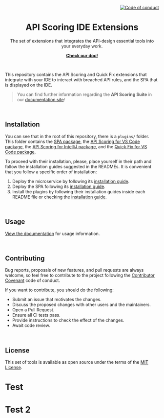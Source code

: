 <!--
SPDX-FileCopyrightText: 2023 Industria de Diseño Textil S.A. INDITEX

SPDX-License-Identifier: Apache-2.0
-->

<p align="right">
    <a href="CODE_OF_CONDUCT.md"><img src="https://img.shields.io/badge/Contributor%20Covenant-2.1-4baaaa.svg" alt="Code of conduct"></a>
</p>

<p align="center">
    <h1 align="center">API Scoring IDE Extensions</h1>
    <p align="center">The set of extensions that integrates the API-design essential tools into your everyday work.</p>
    <p align="center"><strong><a href="https://inditextech.github.io/api-scoring-doc/ide-extensions/overview/">Check our doc!</a></strong></p>
    <br>
</p>

This repository contains the API Scoring and Quick Fix extensions that integrate with your IDE to interact with breached API rules, and the SPA that is displayed on the IDE.

> You can find further information regarding the **API Scoring Suite** in our [documentation site](https://inditextech.github.io/api-scoring-doc/)!

<br>

## Installation

You can see that in the root of this repository, there is a `plugins/` folder. This folder contains the [SPA package](/plugins/spa-apiscoringviewer), the [API Scoring for VS Code package](/plugins/vscode-apiscoring), the [API Scoring for IntelliJ package](/plugins/intellij-apiscoring), and the [Quick Fix for VS Code package](/plugins/vscode-quickfix).

To proceed with their installation, please, place yourself in their path and follow the installation guides suggested in the READMEs. It is convenient that you follow a specific order of installation:

1. Deploy the microservice by following its [installation guide](https://inditextech.github.io/api-scoring-doc/scoring-system/microservice/#installation).
2. Deploy the SPA following its [installation guide](https://inditextech.github.io/api-scoring-doc/ide-extensions/overview/#spa-deployment).
3. Install the plugins by following their installation guides inside each README file or checking the [installation guide](https://inditextech.github.io/api-scoring-doc/ide-extensions/overview/#installation).

<br>

## Usage

[View the documentation](https://inditextech.github.io/api-scoring-doc/ide-extensions/overview/) for usage information.

<br>

## Contributing

Bug reports, proposals of new features, and pull requests are always welcome, so feel free to contribute to the project following the [Contributor Covenant](http://contributor-covenant.org) code of conduct.

If you want to contribute, you should do the following:

- Submit an issue that motivates the changes.
- Discuss the proposed changes with other users and the maintainers.
- Open a Pull Request.
- Ensure all CI tests pass.
- Provide instructions to check the effect of the changes.
- Await code review.

<br>

## License

This set of tools is available as open source under the terms of the [MIT License](http://opensource.org/licenses/MIT).
# Test
# Test 2
